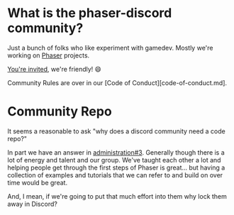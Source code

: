 # What is the phaser-discord community?

Just a bunch of folks who like experiment with gamedev. Mostly we're working
on [Phaser][ph] projects.

[You're invited][inv], we're friendly! :smile:

Community Rules are over in our [Code of Conduct][code-of-conduct.md].

# Community Repo

It seems a reasonable to ask "why does a discord community need a code repo?"

In part we have an answer in [administration#3][iss-3]. Generally though there
is a lot of energy and talent and our group. We've taught each other a lot and
helping people get through the first steps of Phaser is great... but having
a  collection of examples and tutorials that we can refer to and build on over
time would be great.

And, I mean, if we're going to put that much effort into them why lock them
away in Discord?

[ph]: https://phaser.io
[inv]: https://discord.gg/phaser
[iss-3]: https://github.com/phaser-discord/administration/issues/3
